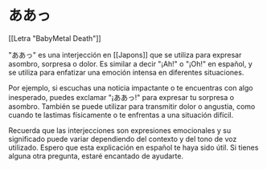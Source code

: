 # ああっ

[[Letra "BabyMetal Death"]]

"ああっ" es una interjección en [[Japons]] que se utiliza para expresar asombro, sorpresa o dolor. Es similar a decir "¡Ah!" o "¡Oh!" en español, y se utiliza para enfatizar una emoción intensa en diferentes situaciones.

Por ejemplo, si escuchas una noticia impactante o te encuentras con algo inesperado, puedes exclamar "¡ああっ!" para expresar tu sorpresa o asombro. También se puede utilizar para transmitir dolor o angustia, como cuando te lastimas físicamente o te enfrentas a una situación difícil.

Recuerda que las interjecciones son expresiones emocionales y su significado puede variar dependiendo del contexto y del tono de voz utilizado. Espero que esta explicación en español te haya sido útil. Si tienes alguna otra pregunta, estaré encantado de ayudarte.
